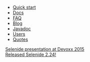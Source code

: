 <ul class="main-menu-pages">
  <li><a href="{{ BASE_PATH }}/quick-start.html">Quick start</a></li>
  <li><a href="{{ BASE_PATH }}/documentation.html">Docs</a></li>
  <li><a href="{{ BASE_PATH }}/faq.html">FAQ</a></li>
  <li><a href="{{ BASE_PATH }}/blog.html">Blog</a></li>
  <li><a href="{{ BASE_PATH }}/javadoc.html">Javadoc</a></li>
  <li><a href="{{ BASE_PATH }}/users.html">Users</a></li>
  <li><a href="{{ BASE_PATH }}/quotes.html">Quotes</a></li>
</ul>

<div class="news">
  <div class="news-line"><a class="video" href="//www.youtube.com/watch?v=BjEW08vDUfI">Selenide presentation at Devoxx 2015</a></div>
  <div class="news-line"><a href="/2015/11/08/selenide-2.24/">Released Selenide 2.24!</a></div>
  <!--<div class="news-line"><a href="/2015/09/23/selenide-on-seleniumconf/">Selenide on SeleniumConf 2015</a></div>-->
  <!--<div class="news-line"><a href="https://t.co/Ih8FQ7VJMj">Selenide presentation at SeleniumConf 2015 in Portland!</a></div>-->
  <!--<div class="news-line"><a class="video" href="//vimeo.com/107647158">How to write UI test in 10 minutes</a></div>-->
</div>

<h3 style="display:none">Blog</h3>
<div class="archive" style="display:none">
  {% assign posts_collate = site.posts %}
  {% include JB/posts_collate %}
  <a href="{{ BASE_PATH }}/archive.html" class="right small">Blog archive</a>
</div>
